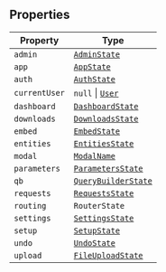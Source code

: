 ## Properties

| Property                               | Type                                        |
| -------------------------------------- | ------------------------------------------- |
| <a id="admin"></a> `admin`             | [`AdminState`](AdminState.md)               |
| <a id="app"></a> `app`                 | [`AppState`](AppState.md)                   |
| <a id="auth"></a> `auth`               | [`AuthState`](AuthState.md)                 |
| <a id="currentuser"></a> `currentUser` | `null` \| [`User`](User.md)                 |
| <a id="dashboard"></a> `dashboard`     | [`DashboardState`](DashboardState.md)       |
| <a id="downloads"></a> `downloads`     | [`DownloadsState`](DownloadsState.md)       |
| <a id="embed"></a> `embed`             | [`EmbedState`](EmbedState.md)               |
| <a id="entities"></a> `entities`       | [`EntitiesState`](EntitiesState.md)         |
| <a id="modal"></a> `modal`             | [`ModalName`](ModalName.md)                 |
| <a id="parameters"></a> `parameters`   | [`ParametersState`](ParametersState.md)     |
| <a id="qb"></a> `qb`                   | [`QueryBuilderState`](QueryBuilderState.md) |
| <a id="requests"></a> `requests`       | [`RequestsState`](RequestsState.md)         |
| <a id="routing"></a> `routing`         | `RouterState`                               |
| <a id="settings"></a> `settings`       | [`SettingsState`](SettingsState.md)         |
| <a id="setup"></a> `setup`             | [`SetupState`](SetupState.md)               |
| <a id="undo"></a> `undo`               | [`UndoState`](UndoState.md)                 |
| <a id="upload"></a> `upload`           | [`FileUploadState`](FileUploadState.md)     |
